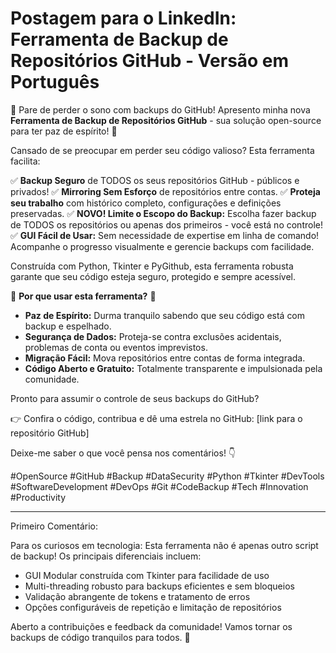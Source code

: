 # Postagem para o LinkedIn: Ferramenta de Backup de Repositórios GitHub - Versão em Português

🚀 Pare de perder o sono com backups do GitHub! Apresento minha nova **Ferramenta de Backup de Repositórios GitHub** - sua solução open-source para ter paz de espírito! 🚀

Cansado de se preocupar em perder seu código valioso? Esta ferramenta facilita:

✅ **Backup Seguro** de TODOS os seus repositórios GitHub - públicos e privados!
✅ **Mirroring Sem Esforço** de repositórios entre contas.
✅ **Proteja seu trabalho** com histórico completo, configurações e definições preservadas.
✅ **NOVO! Limite o Escopo do Backup:** Escolha fazer backup de TODOS os repositórios ou apenas dos primeiros - você está no controle!
✅ **GUI Fácil de Usar:** Sem necessidade de expertise em linha de comando! Acompanhe o progresso visualmente e gerencie backups com facilidade.

Construída com Python, Tkinter e PyGithub, esta ferramenta robusta garante que seu código esteja seguro, protegido e sempre acessível.

🌟 **Por que usar esta ferramenta?** 🌟
- **Paz de Espírito:** Durma tranquilo sabendo que seu código está com backup e espelhado.
- **Segurança de Dados:** Proteja-se contra exclusões acidentais, problemas de conta ou eventos imprevistos.
- **Migração Fácil:** Mova repositórios entre contas de forma integrada.
- **Código Aberto e Gratuito:** Totalmente transparente e impulsionada pela comunidade.

Pronto para assumir o controle de seus backups do GitHub?

👉 Confira o código, contribua e dê uma estrela no GitHub: [link para o repositório GitHub]

Deixe-me saber o que você pensa nos comentários! 👇

#OpenSource #GitHub #Backup #DataSecurity #Python #Tkinter #DevTools #SoftwareDevelopment #DevOps #Git #CodeBackup #Tech #Innovation #Productivity

---
Primeiro Comentário:

Para os curiosos em tecnologia: Esta ferramenta não é apenas outro script de backup! Os principais diferenciais incluem:

- GUI Modular construída com Tkinter para facilidade de uso
- Multi-threading robusto para backups eficientes e sem bloqueios
- Validação abrangente de tokens e tratamento de erros
- Opções configuráveis de repetição e limitação de repositórios

Aberto a contribuições e feedback da comunidade! Vamos tornar os backups de código tranquilos para todos. 🙌
